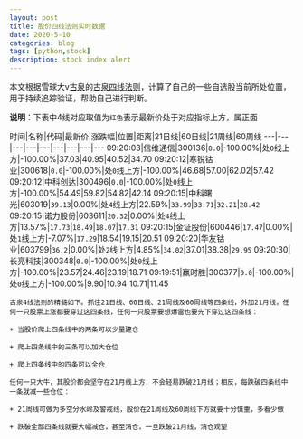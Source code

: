 ```yaml
---
layout: post
title: 股价四线法则实时数据
date: 2020-5-10
categories: blog
tags: [python,stock]
description: stock index alert
---
```



本文根据雪球大v[古泉](https://xueqiu.com/u/7148646888)的[古泉四线法则](https://xueqiu.com/7148646888/130498192)，计算了自己的一些自选股当前所处位置，用于持续追踪验证，帮助自己进行判断。

**说明**：下表中4线对应取值为`红色`表示最新价处于对应指标上方，属正面

时间|名称|代码|最新价|涨跌幅|位置|距离|21日线|60日线|21周线|60周线
---|---|---|---|---|---|---|---|---
09:20:03|信维通信|300136|`0.0`|-100.00%|处`0`线上方|-100.00%|37.03|40.95|40.52|34.70
09:20:12|寒锐钴业|300618|`0.0`|-100.00%|处`0`线上方|-100.00%|46.68|57.00|62.02|57.42
09:20:12|中科创达|300496|`0.0`|-100.00%|处`0`线上方|-100.00%|54.49|59.82|54.82|42.14
09:20:15|中科曙光|603019|`39.13`|0.00%|处`4`线上方|22.59%|`33.99`|`33.71`|`32.21`|`28.42`
09:20:15|诺力股份|603611|`20.32`|0.00%|处`4`线上方|13.57%|`17.73`|`18.49`|`18.07`|`17.31`
09:20:15|金证股份|600446|`17.47`|0.00%|处`1`线上方|-7.07%|`17.29`|18.54|19.15|20.51
09:20:20|华友钴业|603799|`36.2`|0.00%|处`2`线上方|4.85%|`34.02`|37.01|38.38|`29.95`
09:20:30|长亮科技|300348|`0.0`|-100.00%|处`0`线上方|-100.00%|23.57|24.46|23.19|18.71
09:19:51|赢时胜|300377|`0.0`|-100.00%|处`0`线上方|-100.00%|9.90|10.94|10.71|11.45

```
古泉4线法则的精髓如下。抓住21日线、60日线、21周线及60周线等四条线，外加21月线，任何一只股票上涨都要穿过这四条线，任何一只股票要想爆雷也要先下穿过这四条线：

+ 当股价爬上四条线中的两条可以少量建仓

+ 爬上四条线中的三条可以加大仓位

+ 爬上四条线中的四条可以全仓

任何一只大牛，其股价都会坚守在21月线上方，不会轻易跌破21月线；相反，每跌破四条线中一条就减一些仓位：

+ 21周线可做为多空分水岭及警戒线，股价在21周线及60周线下方就要十分慎重，多看少做

+ 跌破全部四条线就要大幅减仓，甚至清仓，一旦跌破21月线，清仓观望
```